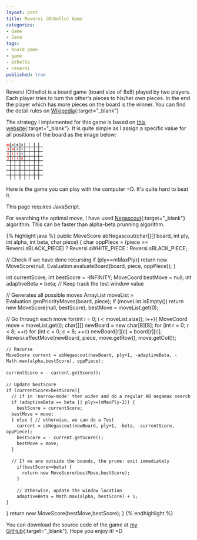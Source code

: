 ```yaml
---
layout: post
title: Reversi (Othello) Game
categories:
- Game
- Java
tags:
- board game
- game
- othello
- reversi
published: true
---
```


Reversi (Othello) is a board game (board size of 8x8) played by two players. Each player tries to turn the other's pieces to his/her own pieces. In the end the player which has more pieces on the board is the winner. You can find the detail rules on [Wikipedia][ReversiWikipedia]{:target="_blank"}

The strategy I implemented for this game is based on [this website][ReversiBasicStrategy]{:target="_blank"}.<!-- more --> It is quite simple as I assign a specific value for all positions of the board as the image below:

![Board value](/images/board6.gif)

Here is the game you can play with the computer =D. It's quite hard to beat it.
<script type="text/javascript" src="http://www.java.com/js/deployJava.js"></script>
<script type="text/javascript">
  var attributes = {code:'com.luugiathuy.games.reversi.ReversiApplet.class',width:560, height:500};var parameters = {jnlp_href:'http://luugiathuy.com/projects/games/reversi/Reversi.jnlp'};var version = '1.6';deployJava.runApplet(attributes, parameters, version);
</script>
<noscript>This page requires JavaScript.</noscript>
<script type="text/javascript" src="http://www.oracle.com/ocom/groups/systemobject/@mktg_admin/documents/systemobject/s_code_download.js" language="JavaScript"></script><script type="text/javascript" src="http://www.oracle.com/ocom/groups/systemobject/@mktg_admin/documents/systemobject/s_code.js" language="JavaScript">
</script>
<script type="text/javascript" language="javascript">
  var s_code = s.t();
  if (s_code) document.write(s_code);
</script>

For searching the optimal move, I have used [Negascout][NegascoutWikipedia]{:target="_blank"} algorithm. This can be faster than alpha-beta prunning algorithm.

{% highlight java %}
public MoveScore abNegascout(char[][] board, int ply, int alpha, int beta, char piece) {
  char oppPiece = (piece == Reversi.sBLACK_PIECE) ? Reversi.sWHITE_PIECE : Reversi.sBLACK_PIECE;

  // Check if we have done recursing
  if (ply==mMaxPly){
        return new MoveScore(null, Evaluation.evaluateBoard(board, piece, oppPiece));
    }

  int currentScore;
  int bestScore = -INFINITY;
  MoveCoord bestMove = null;
  int adaptiveBeta = beta;  // Keep track the test window value

  // Generates all possible moves
  ArrayList<MoveCoord> moveList = Evaluation.genPriorityMoves(board, piece);
  if (moveList.isEmpty())
    return new MoveScore(null, bestScore);
  bestMove = moveList.get(0);

  // Go through each move
  for(int i = 0; i < moveList.size(); i++){
    MoveCoord move = moveList.get(i);
    char[][] newBoard = new char[8][8];
    for (int r = 0; r < 8; ++r)
      for (int c = 0; c < 8; ++c)
        newBoard[r][c] = board[r][c];
    Reversi.effectMove(newBoard, piece, move.getRow(), move.getCol());

    // Recurse
    MoveScore current = abNegascout(newBoard, ply+1, -adaptiveBeta, - Math.max(alpha,bestScore), oppPiece);

    currentScore = - current.getScore();

    // Update bestScore
    if (currentScore>bestScore){
      // if in 'narrow-mode' then widen and do a regular AB negamax search
      if (adaptiveBeta == beta || ply>=(mMaxPly-2)) {
        bestScore = currentScore;
      bestMove = move;
      } else { // otherwise, we can do a Test
        current = abNegascout(newBoard, ply+1, -beta, -currentScore, oppPiece);
        bestScore = - current.getScore();
        bestMove = move;
      }

      // If we are outside the bounds, the prune: exit immediately
        if(bestScore>=beta) {
          return new MoveScore(bestMove,bestScore);
        }

        // Otherwise, update the window location
        adaptiveBeta = Math.max(alpha, bestScore) + 1;
    }
  }
  return new MoveScore(bestMove,bestScore);
}
{% endhighlight %}

You can download the source code of the game at [my GitHub][ReversiGitHub]{:target="_blank"}. Hope you enjoy it! =D

[ReversiWikipedia]: http://en.wikipedia.org/wiki/Reversi/Othello
[ReversiBasicStrategy]: http://www.site-constructor.com/othello/Present/Basic_Strategy.html
[NegascoutWikipedia]: http://en.wikipedia.org/wiki/Negascout
[ReversiGitHub]: https://github.com/luugiathuy/ReversiGame
